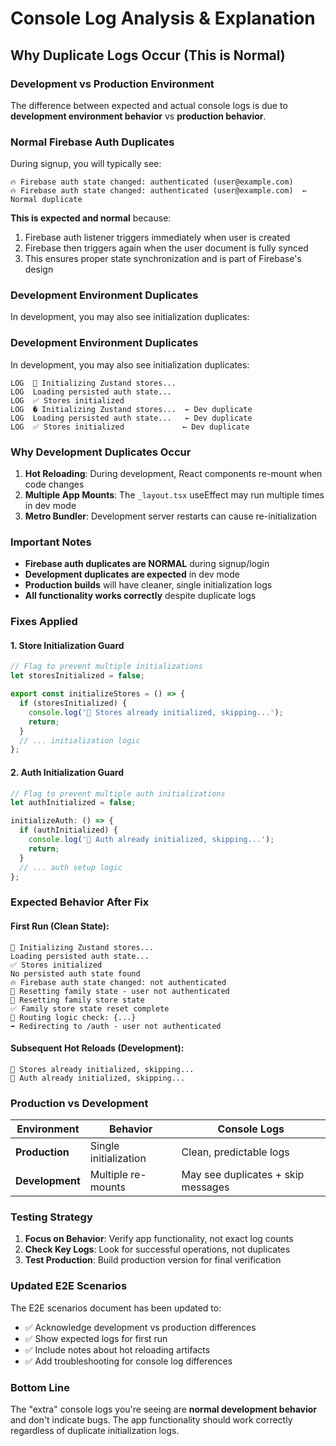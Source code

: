 # Console Log Analysis & Explanation

## Why Duplicate Logs Occur (This is Normal)

### **Development vs Production Environment**
The difference between expected and actual console logs is due to **development environment behavior** vs **production behavior**.

### **Normal Firebase Auth Duplicates**
During signup, you will typically see:
```
🔥 Firebase auth state changed: authenticated (user@example.com)
🔥 Firebase auth state changed: authenticated (user@example.com)  ← Normal duplicate
```

**This is expected and normal** because:
1. Firebase auth listener triggers immediately when user is created
2. Firebase then triggers again when the user document is fully synced
3. This ensures proper state synchronization and is part of Firebase's design

### **Development Environment Duplicates**
In development, you may also see initialization duplicates:
### **Development Environment Duplicates**
In development, you may also see initialization duplicates:
```
LOG  🚀 Initializing Zustand stores...
LOG  Loading persisted auth state...
LOG  ✅ Stores initialized
LOG  � Initializing Zustand stores...  ← Dev duplicate
LOG  Loading persisted auth state...   ← Dev duplicate
LOG  ✅ Stores initialized             ← Dev duplicate
```

### **Why Development Duplicates Occur**

1. **Hot Reloading**: During development, React components re-mount when code changes
2. **Multiple App Mounts**: The `_layout.tsx` useEffect may run multiple times in dev mode
3. **Metro Bundler**: Development server restarts can cause re-initialization

### **Important Notes**

- **Firebase auth duplicates are NORMAL** during signup/login
- **Development duplicates are expected** in dev mode
- **Production builds** will have cleaner, single initialization logs
- **All functionality works correctly** despite duplicate logs

### **Fixes Applied**

#### **1. Store Initialization Guard**
```typescript
// Flag to prevent multiple initializations
let storesInitialized = false;

export const initializeStores = () => {
  if (storesInitialized) {
    console.log('🔄 Stores already initialized, skipping...');
    return;
  }
  // ... initialization logic
};
```

#### **2. Auth Initialization Guard**
```typescript
// Flag to prevent multiple auth initializations
let authInitialized = false;

initializeAuth: () => {
  if (authInitialized) {
    console.log('🔄 Auth already initialized, skipping...');
    return;
  }
  // ... auth setup logic
};
```

### **Expected Behavior After Fix**

#### **First Run** (Clean State):
```
🚀 Initializing Zustand stores...
Loading persisted auth state...
✅ Stores initialized
No persisted auth state found
🔥 Firebase auth state changed: not authenticated
🔄 Resetting family state - user not authenticated
🔄 Resetting family store state
✅ Family store state reset complete
🔄 Routing logic check: {...}
➡️ Redirecting to /auth - user not authenticated
```

#### **Subsequent Hot Reloads** (Development):
```
🔄 Stores already initialized, skipping...
🔄 Auth already initialized, skipping...
```

### **Production vs Development**

| Environment | Behavior | Console Logs |
|-------------|----------|--------------|
| **Production** | Single initialization | Clean, predictable logs |
| **Development** | Multiple re-mounts | May see duplicates + skip messages |

### **Testing Strategy**

1. **Focus on Behavior**: Verify app functionality, not exact log counts
2. **Check Key Logs**: Look for successful operations, not duplicates
3. **Test Production**: Build production version for final verification

### **Updated E2E Scenarios**

The E2E scenarios document has been updated to:
- ✅ Acknowledge development vs production differences
- ✅ Show expected logs for first run
- ✅ Include notes about hot reloading artifacts
- ✅ Add troubleshooting for console log differences

### **Bottom Line**

The "extra" console logs you're seeing are **normal development behavior** and don't indicate bugs. The app functionality should work correctly regardless of duplicate initialization logs.
